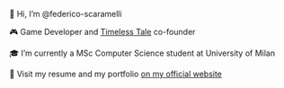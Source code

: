 👋 Hi, I’m @federico-scaramelli

🎮 Game Developer and [Timeless Tale](https://www.timeless-tale.com/) co-founder

🎓 I’m currently a MSc Computer Science student at University of Milan

📝 Visit my resume and my portfolio [on my official website](https://scaramelli.dev/)

<!---
federico-scaramelli/federico-scaramelli is a ✨ special ✨ repository because its `README.md` (this file) appears on your GitHub profile.
You can click the Preview link to take a look at your changes.
--->
